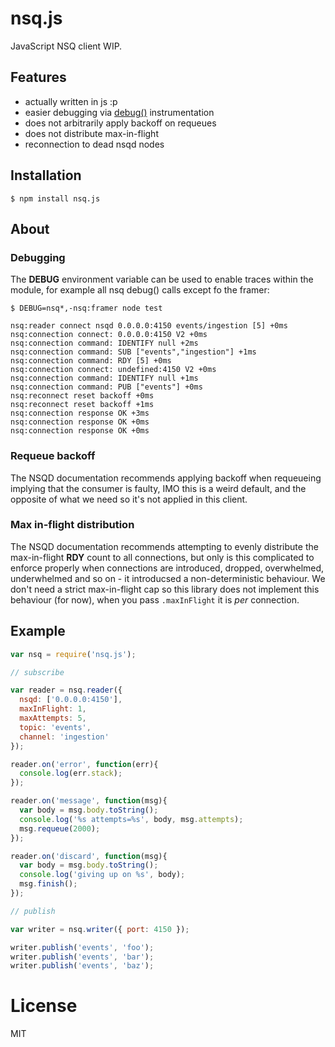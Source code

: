 
# nsq.js

  JavaScript NSQ client WIP.

## Features

  - actually written in js :p
  - easier debugging via [debug()](https://github.com/visionmedia/debug) instrumentation
  - does not arbitrarily apply backoff on requeues
  - does not distribute max-in-flight
  - reconnection to dead nsqd nodes

## Installation

```
$ npm install nsq.js
```

## About

### Debugging

  The __DEBUG__ environment variable can be used to enable
  traces within the module, for example all nsq debug() calls
  except fo the framer:

```
$ DEBUG=nsq*,-nsq:framer node test

nsq:reader connect nsqd 0.0.0.0:4150 events/ingestion [5] +0ms
nsq:connection connect: 0.0.0.0:4150 V2 +0ms
nsq:connection command: IDENTIFY null +2ms
nsq:connection command: SUB ["events","ingestion"] +1ms
nsq:connection command: RDY [5] +0ms
nsq:connection connect: undefined:4150 V2 +0ms
nsq:connection command: IDENTIFY null +1ms
nsq:connection command: PUB ["events"] +0ms
nsq:reconnect reset backoff +0ms
nsq:reconnect reset backoff +1ms
nsq:connection response OK +3ms
nsq:connection response OK +0ms
nsq:connection response OK +0ms
```

### Requeue backoff

  The NSQD documentation recommends applying
  backoff when requeueing implying that the
  consumer is faulty, IMO this is a weird default,
  and the opposite of what we need so it's not applied in
  this client.

### Max in-flight distribution

  The NSQD documentation recommends attempting to
  evenly distribute the max-in-flight __RDY__ count
  to all connections, but only is this complicated to
  enforce properly when connections are introduced, dropped,
  overwhelmed, underwhelmed and so on - it introducsed a
  non-deterministic behaviour. We don't need a strict
  max-in-flight cap so this library does not implement this
  behaviour (for now), when you pass `.maxInFlight` it is _per_ connection.

## Example

```js
var nsq = require('nsq.js');

// subscribe

var reader = nsq.reader({
  nsqd: ['0.0.0.0:4150'],
  maxInFlight: 1,
  maxAttempts: 5,
  topic: 'events',
  channel: 'ingestion'
});

reader.on('error', function(err){
  console.log(err.stack);
});

reader.on('message', function(msg){
  var body = msg.body.toString();
  console.log('%s attempts=%s', body, msg.attempts);
  msg.requeue(2000);
});

reader.on('discard', function(msg){
  var body = msg.body.toString();
  console.log('giving up on %s', body);
  msg.finish();
});

// publish

var writer = nsq.writer({ port: 4150 });

writer.publish('events', 'foo');
writer.publish('events', 'bar');
writer.publish('events', 'baz');
```

# License

  MIT